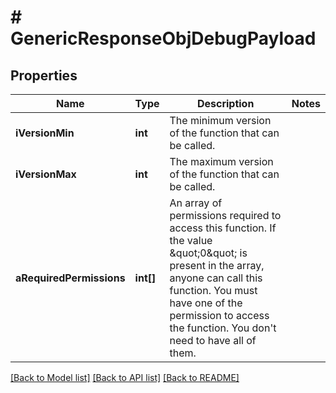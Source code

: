 # # GenericResponseObjDebugPayload

## Properties

Name | Type | Description | Notes
------------ | ------------- | ------------- | -------------
**iVersionMin** | **int** | The minimum version of the function that can be called. | 
**iVersionMax** | **int** | The maximum version of the function that can be called. | 
**aRequiredPermissions** | **int[]** | An array of permissions required to access this function.  If the value \&quot;0\&quot; is present in the array, anyone can call this function.  You must have one of the permission to access the function. You don&#39;t need to have all of them. | 

[[Back to Model list]](../../README.md#documentation-for-models) [[Back to API list]](../../README.md#documentation-for-api-endpoints) [[Back to README]](../../README.md)


